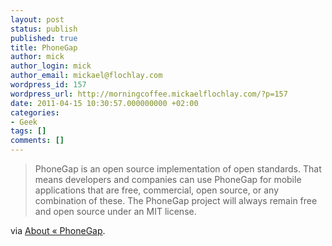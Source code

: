 ```yaml
---
layout: post
status: publish
published: true
title: PhoneGap
author: mick
author_login: mick
author_email: mickael@flochlay.com
wordpress_id: 157
wordpress_url: http://morningcoffee.mickaelflochlay.com/?p=157
date: 2011-04-15 10:30:57.000000000 +02:00
categories:
- Geek
tags: []
comments: []
---
```

<blockquote>PhoneGap is an open source implementation of open standards. That means developers and companies can use PhoneGap for mobile applications that are free, commercial, open source, or any combination of these. The PhoneGap project will always remain free and open source under an MIT license.</blockquote>
via <a href="http://www.phonegap.com/about">About « PhoneGap</a>.

